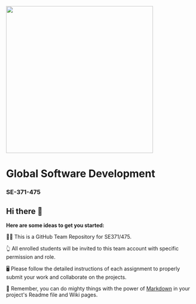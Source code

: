 
<!-- ![SE-371-475](https://github.com/SE-371-475-Fall2022/.github/blob/main/profile/banner2.jpeg) -->
<img src="https://github.com/SE-371-475/.github/blob/main/profile/banner3.jpeg" width="400">

# Global Software Development
### SE-371-475

## Hi there 👋

**Here are some ideas to get you started:**

🙋‍♀️ This is a GitHub Team Repository for SE371/475.

👆 All enrolled students will be invited to this team account with specific permission and role. 

🖥️ Please follow the detailed instructions of each assignment  to properly submit your work and collaborate on the projects.

🧙 Remember, you can do mighty things with the power of [Markdown](https://docs.github.com/github/writing-on-github/getting-started-with-writing-and-formatting-on-github/basic-writing-and-formatting-syntax) in your project's Readme file and Wiki pages.

